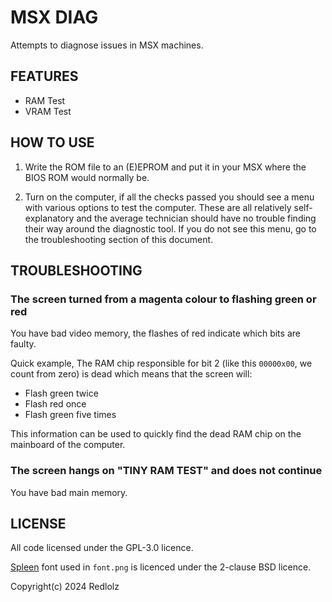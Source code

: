 # MSX DIAG

Attempts to diagnose issues in MSX machines.

## FEATURES

* RAM Test
* VRAM Test

## HOW TO USE

1. Write the ROM file to an (E)EPROM and put it in your MSX where
the BIOS ROM would normally be.

2. Turn on the computer, if all the checks passed you should see a menu with
various options to test the computer. These are all relatively self-explanatory
and the average technician should have no trouble finding their way around the
diagnostic tool. If you do not see this menu, go to the troubleshooting
section of this document.

## TROUBLESHOOTING

### The screen turned from a magenta colour to flashing green or red

You have bad video memory, the flashes of red indicate which bits are faulty.

Quick example, The RAM chip responsible for bit 2 (like this `00000x00`, we
count from zero) is dead which means that the screen will:

* Flash green twice
* Flash red once
* Flash green five times

This information can be used to quickly find the dead RAM chip on the mainboard
of the computer.

### The screen hangs on "TINY RAM TEST" and does not continue

You have bad main memory.

## LICENSE

All code licensed under the GPL-3.0 licence.

[Spleen](https://github.com/fcambus/spleen) font used in `font.png` is
licenced under the 2-clause BSD licence.

Copyright(c) 2024 Redlolz
